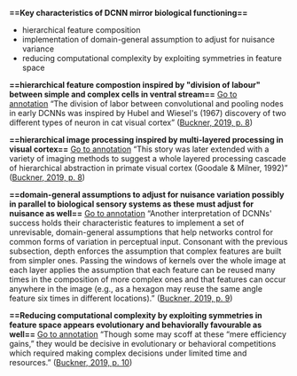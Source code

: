 **==Key characteristics of DCNN mirror biological functioning==**
- hierarchical feature composition
- implementation of domain-general assumption to adjust for nuisance variance
- reducing computational complexity by exploiting symmetries in feature space

**==hierarchical feature compostion inspired by "division of labour" between simple and complex cells in ventral stream==**
[Go to annotation](zotero://open-pdf/library/items/2RXEUYJP?page=8&annotation=744S96A4) “The division of labor between convolutional and pooling nodes in early DCNNs was inspired by Hubel and Wiesel's (1967) discovery of two different types of neuron in cat visual cortex” ([Buckner, 2019, p. 8](zotero://select/library/items/E5DLIBYK))

**==hierarchical image processing inspired by multi-layered processing in visual cortex==**
[Go to annotation](zotero://open-pdf/library/items/2RXEUYJP?page=8&annotation=GMXFUY5Z) “This story was later extended with a variety of imaging methods to suggest a whole layered processing cascade of hierarchical abstraction in primate visual cortex (Goodale & Milner, 1992)” ([Buckner, 2019, p. 8](zotero://select/library/items/E5DLIBYK))

**==domain-general assumptions to adjust for nuisance variation possibly in parallel to biological sensory systems as these must adjust for nuisance as well==**
[Go to annotation](zotero://open-pdf/library/items/2RXEUYJP?page=9&annotation=EBIA67K9) “Another interpretation of DCNNs' success holds their characteristic features to implement a set of unrevisable, domain-general assumptions that help networks control for common forms of variation in perceptual input. Consonant with the previous subsection, depth enforces the assumption that complex features are built from simpler ones. Passing the windows of kernels over the whole image at each layer applies the assumption that each feature can be reused many times in the composition of more complex ones and that features can occur anywhere in the image (e.g., as a hexagon may reuse the same angle feature six times in different locations).” ([Buckner, 2019, p. 9](zotero://select/library/items/E5DLIBYK))

**==Reducing computational complexity by exploiting symmetries in feature space appears evolutionary and behaviorally favourable as well==**
[Go to annotation](zotero://open-pdf/library/items/2RXEUYJP?page=10&annotation=7JACGT4R) “Though some may scoff at these “mere efficiency gains,” they would be decisive in evolutionary or behavioral competitions which required making complex decisions under limited time and resources.” ([Buckner, 2019, p. 10](zotero://select/library/items/E5DLIBYK))